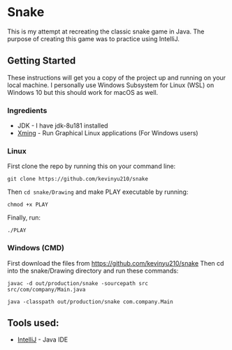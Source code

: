 # Snake

This is my attempt at recreating the classic snake game in Java. The purpose of creating this game was to practice using IntelliJ.

## Getting Started

These instructions will get you a copy of the project up and running on your local machine. I personally use Windows Subsystem for Linux (WSL) on Windows 10 but this should work for macOS as well.

### Ingredients

* JDK - I have jdk-8u181 installed
* [Xming](http://pjdecarlo.com/2016/06/xming-bash-on-ubuntu-on-windows-x11-window-system-running-from-windows-10-subsystem-for-linux.html) - Run Graphical Linux applications (For Windows users)

### Linux

First clone the repo by running this on your command line:
```
git clone https://github.com/kevinyu210/snake
```
Then `cd snake/Drawing` and make PLAY executable by running:
```
chmod +x PLAY
```
Finally, run:
```
./PLAY
```
### Windows (CMD)

First download the files from https://github.com/kevinyu210/snake
Then cd into the snake/Drawing directory and run these commands:
```
javac -d out/production/snake -sourcepath src src/com/company/Main.java
```
```
java -classpath out/production/snake com.company.Main
```

## Tools used:
* [IntelliJ](https://www.jetbrains.com/idea/) - Java IDE
